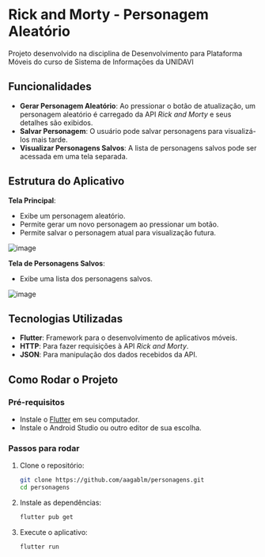 # Rick and Morty - Personagem Aleatório
Projeto desenvolvido na disciplina de Desenvolvimento para Plataforma Móveis do curso de Sistema de Informações da UNIDAVI

## Funcionalidades

- **Gerar Personagem Aleatório**: Ao pressionar o botão de atualização, um personagem aleatório é carregado da API *Rick and Morty* e seus detalhes são exibidos.
- **Salvar Personagem**: O usuário pode salvar personagens para visualizá-los mais tarde.
- **Visualizar Personagens Salvos**: A lista de personagens salvos pode ser acessada em uma tela separada.

## Estrutura do Aplicativo


**Tela Principal**:
   - Exibe um personagem aleatório.
   - Permite gerar um novo personagem ao pressionar um botão.
   - Permite salvar o personagem atual para visualização futura.
     
![image](https://github.com/user-attachments/assets/7cbfb48f-ed6d-4748-a830-f73f005fe9e2)


**Tela de Personagens Salvos**:
   - Exibe uma lista dos personagens salvos.
     
![image](https://github.com/user-attachments/assets/b3429437-1dd4-410d-a9c0-6b9de4b00a39)

## Tecnologias Utilizadas

- **Flutter**: Framework para o desenvolvimento de aplicativos móveis.
- **HTTP**: Para fazer requisições à API *Rick and Morty*.
- **JSON**: Para manipulação dos dados recebidos da API.

## Como Rodar o Projeto

### Pré-requisitos

- Instale o [Flutter](https://flutter.dev/docs/get-started/install) em seu computador.
- Instale o Android Studio ou outro editor de sua escolha.

### Passos para rodar

1. Clone o repositório:
   ```bash
   git clone https://github.com/aagablm/personagens.git
   cd personagens

2. Instale as dependências:
   ```bash
   flutter pub get

3. Execute o aplicativo:
   ```bash
   flutter run
